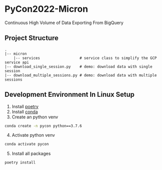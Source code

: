 # PyCon2022-Micron
Continuous High Volume of Data Exporting From BigQuery

## Project Structure
```
.
|-- micron                 
    |-- services                  # service class to simplify the GCP service api
|-- download_single_session.py    # demo: download data with single session
|-- download_multiple_sessions.py # demo: download data with multiple sessions
```

## Development Environment In Linux Setup
1. Install [poetry](https://python-poetry.org/docs/)
2. Install [conda](https://confluence.micron.com/confluence/display/~JUSTINHUANG/Python+Development+Environment+Setup#PythonDevelopmentEnvironmentSetup-Conda)
3. Create an python venv
```bash
conda create -n pycon python==3.7.6
```
4. Activate python venv
```bash
conda activate pycon
```
5. Install all packages
```bash
poetry install
```